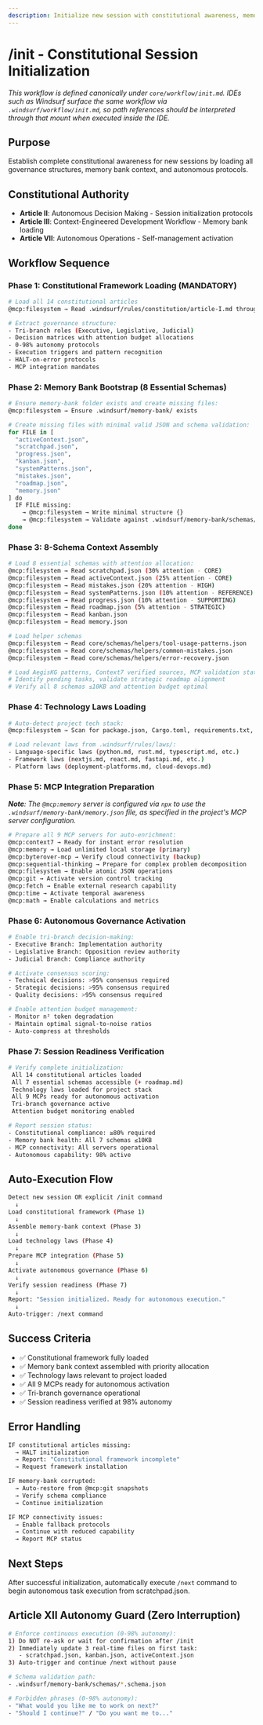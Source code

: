 ```yaml
---
description: Initialize new session with constitutional awareness, memory bank context, and autonomous governance activation
---
```


# /init - Constitutional Session Initialization

_This workflow is defined canonically under `core/workflow/init.md`. IDEs such as Windsurf surface the same workflow via `.windsurf/workflow/init.md`, so path references should be interpreted through that mount when executed inside the IDE._

## Purpose
Establish complete constitutional awareness for new sessions by loading all governance structures, memory bank context, and autonomous protocols.

## Constitutional Authority

- **Article II**: Autonomous Decision Making - Session initialization protocols
- **Article III**: Context-Engineered Development Workflow - Memory bank loading
- **Article VII**: Autonomous Operations - Self-management activation

## Workflow Sequence

### Phase 1: Constitutional Framework Loading (MANDATORY)
```bash
# Load all 14 constitutional articles
@mcp:filesystem → Read .windsurf/rules/constitution/article-I.md through article-XIV.md

# Extract governance structure:
- Tri-branch roles (Executive, Legislative, Judicial)
- Decision matrices with attention budget allocations
- 0-98% autonomy protocols
- Execution triggers and pattern recognition
- HALT-on-error protocols
- MCP integration mandates
```

### Phase 2: Memory Bank Bootstrap (8 Essential Schemas)
```bash
# Ensure memory-bank folder exists and create missing files:
@mcp:filesystem → Ensure .windsurf/memory-bank/ exists

# Create missing files with minimal valid JSON and schema validation:
for FILE in [
  "activeContext.json",
  "scratchpad.json",
  "progress.json",
  "kanban.json",
  "systemPatterns.json",
  "mistakes.json",
  "roadmap.json",
  "memory.json"
] do
  IF FILE missing:
    → @mcp:filesystem → Write minimal structure {}
    → @mcp:filesystem → Validate against .windsurf/memory-bank/schemas/* corresponding schema
done
```

### Phase 3: 8-Schema Context Assembly
```bash
# Load 8 essential schemas with attention allocation:
@mcp:filesystem → Read scratchpad.json (30% attention - CORE)
@mcp:filesystem → Read activeContext.json (25% attention - CORE)  
@mcp:filesystem → Read mistakes.json (20% attention - HIGH)
@mcp:filesystem → Read systemPatterns.json (10% attention - REFERENCE)
@mcp:filesystem → Read progress.json (10% attention - SUPPORTING)
@mcp:filesystem → Read roadmap.json (5% attention - STRATEGIC)
@mcp:filesystem → Read kanban.json
@mcp:filesystem → Read memory.json

# Load helper schemas
@mcp:filesystem → Read core/schemas/helpers/tool-usage-patterns.json
@mcp:filesystem → Read core/schemas/helpers/common-mistakes.json
@mcp:filesystem → Read core/schemas/helpers/error-recovery.json

# Load AegisKG patterns, Context7 verified sources, MCP validation states
# Identify pending tasks, validate strategic roadmap alignment
# Verify all 8 schemas ≤10KB and attention budget optimal
```

### Phase 4: Technology Laws Loading
```bash
# Auto-detect project tech stack:
@mcp:filesystem → Scan for package.json, Cargo.toml, requirements.txt, go.mod, pom.xml

# Load relevant laws from .windsurf/rules/laws/:
- Language-specific laws (python.md, rust.md, typescript.md, etc.)
- Framework laws (nextjs.md, react.md, fastapi.md, etc.)
- Platform laws (deployment-platforms.md, cloud-devops.md)
```

### Phase 5: MCP Integration Preparation

_**Note**: The `@mcp:memory` server is configured via `npx` to use the `.windsurf/memory-bank/memory.json` file, as specified in the project's MCP server configuration._

```bash
# Prepare all 9 MCP servers for auto-enrichment:
@mcp:context7 → Ready for instant error resolution
@mcp:memory → Load unlimited local storage (primary)
@mcp:byterover-mcp → Verify cloud connectivity (backup)
@mcp:sequential-thinking → Prepare for complex problem decomposition
@mcp:filesystem → Enable atomic JSON operations
@mcp:git → Activate version control tracking
@mcp:fetch → Enable external research capability
@mcp:time → Activate temporal awareness
@mcp:math → Enable calculations and metrics
```

### Phase 6: Autonomous Governance Activation
```bash
# Enable tri-branch decision-making:
- Executive Branch: Implementation authority
- Legislative Branch: Opposition review authority
- Judicial Branch: Compliance authority

# Activate consensus scoring:
- Technical decisions: >95% consensus required
- Strategic decisions: >95% consensus required
- Quality decisions: >95% consensus required

# Enable attention budget management:
- Monitor n² token degradation
- Maintain optimal signal-to-noise ratios
- Auto-compress at thresholds
```

### Phase 7: Session Readiness Verification
```bash
# Verify complete initialization:
 All 14 constitutional articles loaded
 All 7 essential schemas accessible (+ roadmap.md)
 Technology laws loaded for project stack
 All 9 MCPs ready for autonomous activation
 Tri-branch governance active
 Attention budget monitoring enabled

# Report session status:
- Constitutional compliance: ≥80% required
- Memory bank health: All 7 schemas ≤10KB
- MCP connectivity: All servers operational
- Autonomous capability: 98% active
```

## Auto-Execution Flow
```bash
Detect new session OR explicit /init command
  ↓
Load constitutional framework (Phase 1)
  ↓
Assemble memory-bank context (Phase 3)
  ↓
Load technology laws (Phase 4)
  ↓
Prepare MCP integration (Phase 5)
  ↓
Activate autonomous governance (Phase 6)
  ↓
Verify session readiness (Phase 7)
  ↓
Report: "Session initialized. Ready for autonomous execution."
  ↓
Auto-trigger: /next command
```

## Success Criteria
- ✅ Constitutional framework fully loaded
- ✅ Memory bank context assembled with priority allocation
- ✅ Technology laws relevant to project loaded
- ✅ All 9 MCPs ready for autonomous activation
- ✅ Tri-branch governance operational
- ✅ Session readiness verified at 98% autonomy

## Error Handling
```bash
IF constitutional articles missing:
  → HALT initialization
  → Report: "Constitutional framework incomplete"
  → Request framework installation

IF memory-bank corrupted:
  → Auto-restore from @mcp:git snapshots
  → Verify schema compliance
  → Continue initialization

IF MCP connectivity issues:
  → Enable fallback protocols
  → Continue with reduced capability
  → Report MCP status
```

## Next Steps
After successful initialization, automatically execute `/next` command to begin autonomous task execution from scratchpad.json.

## Article XII Autonomy Guard (Zero Interruption)

```bash
# Enforce continuous execution (0-98% autonomy):
1) Do NOT re-ask or wait for confirmation after /init
2) Immediately update 3 real-time files on first task:
   - scratchpad.json, kanban.json, activeContext.json
3) Auto-trigger and continue /next without pause

# Schema validation path:
- .windsurf/memory-bank/schemas/*.schema.json

# Forbidden phrases (0-98% autonomy):
- "What would you like me to work on next?"
- "Should I continue?" / "Do you want me to..."